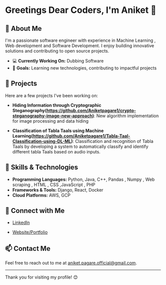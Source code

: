 # Greetings Dear Coders, I'm Aniket 👋


## 🌟 About Me
I'm a passionate software engineer with experience in Machine Learning , Web development and Software Development. I enjoy building innovative solutions and contributing to open source projects.

- 💻 **Currently Working On:** Dubbing Software 
- 🚀 **Goals:** Learning new technologies, contributing to impactful projects



## 🔭 Projects
Here are a few projects I've been working on:


- **Hiding Information through Cryptographic Steganography(https://github.com/Aniketpagare1/crypto-steganography-image-new-approach)**: New algorithm implementation for image processing and data hiding

  
- **Classification of Tabla Taals using Machine Learning(https://github.com/Aniketpagare1/Tabla-Taal-Classification-using-DL-ML)**: Classification and recognition of Tabla Taals by developing a system to automatically classify and identify different tabla Taals based on audio inputs.



## 🌱 Skills & Technologies
- **Programming Languages:** Python, Java, C++, Pandas , Numpy , Web scraping , HTML , CSS ,JavaScript , PHP
- **Frameworks & Tools:** Django, React, Docker
- **Cloud Platforms:**  AWS, GCP



## 🤝 Connect with Me
- [LinkedIn](https://www.linkedin.com/in/aniket-pagare/)

- [Website/Portfolio](https://aniketpagare1.github.io/Resume.github.io/)


## 📫 Contact Me
Feel free to reach out to me at aniket.pagare.official@gmail.com.

---


Thank you for visiting my profile! 😊

<!--
**Aniketpagare1/Aniketpagare1** is a ✨ _special_ ✨ repository because its `README.md` (this file) appears on your GitHub profile.

Here are some ideas to get you started:

- 🔭 I’m currently working on ...
- 🌱 I’m currently learning ...
- 👯 I’m looking to collaborate on ...
- 🤔 I’m looking for help with ...
- 💬 Ask me about ...
- 📫 How to reach me: ...
- 😄 Pronouns: ...
- ⚡ Fun fact: ...
-->
